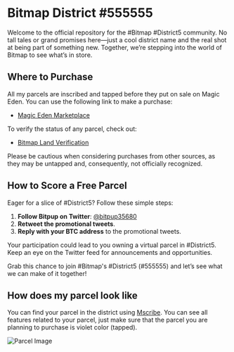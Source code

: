 # Bitmap District #555555

Welcome to the official repository for the #Bitmap #District5 community. No tall tales or grand promises here—just a cool district name and the real shot at being part of something new. Together, we’re stepping into the world of Bitmap to see what’s in store.


## Where to Purchase

All my parcels are inscribed and tapped before they put on sale on Magic Eden. You can use the following link to make a purchase:

- [Magic Eden Marketplace](https://magiceden.io/ordinals/wallet?walletAddress=bc1q92gfgnatumqn0ly5dsd3ufzehxk7s486d5fx5m)

To verify the status of any parcel, check out:

- [Bitmap Land Verification](https://bitmap.land/?block=555555)

Please be cautious when considering purchases from other sources, as they may be untapped and, consequently, not officially recognized.

## How to Score a Free Parcel

Eager for a slice of #District5? Follow these simple steps:

1. **Follow Bitpup on Twitter**: [@bitpup35680](https://twitter.com/bitpup35680)
2. **Retweet the promotional tweets**.
3. **Reply with your BTC address** to the promotional tweets.

Your participation could lead to you owning a virtual parcel in #District5. Keep an eye on the Twitter feed for announcements and opportunities.

Grab this chance to join #Bitmap's #District5 (#555555) and let’s see what we can make of it together!

## How does my parcel look like

You can find your parcel in the district using [Mscribe](https://mscribe.io/block/555555). You can see all features related to your parcel, just make sure that the parcel you are planning to purchase is violet color (tapped).

![Parcel Image](img/inscribe.png)